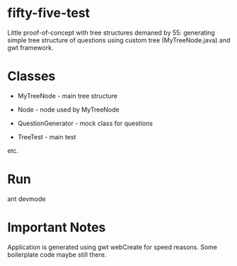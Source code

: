 fifty-five-test
===============

Little proof-of-concept with tree structures demaned by 55:
generating simple tree structure of questions using
custom tree (MyTreeNode.java) and gwt framework.

Classes
===

* MyTreeNode  - main tree structure
* Node - node used by MyTreeNode
* QuestionGenerator  - mock class for questions

* TreeTest  - main test

etc.

Run
====
ant devmode

Important Notes
===
Application is generated using gwt webCreate for speed reasons. Some boilerplate code maybe still there.

